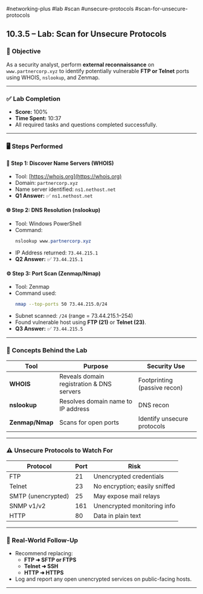 #networking-plus #lab #scan #unsecure-protocols #scan-for-unsecure-protocols

## 10.3.5 – Lab: Scan for Unsecure Protocols

### 🧠 Objective

As a security analyst, perform **external reconnaissance** on `www.partnercorp.xyz` to identify potentially vulnerable **FTP or Telnet** ports using WHOIS, `nslookup`, and Zenmap.

---

### ✅ Lab Completion

- **Score:** 100%
- **Time Spent:** 10:37
- All required tasks and questions completed successfully.

---

### 🖥️ Steps Performed

#### 🔎 Step 1: Discover Name Servers (WHOIS)
- Tool: [https://whois.org](https://whois.org)
- Domain: `partnercorp.xyz`
- Name server identified: `ns1.nethost.net`
- **Q1 Answer:** ✅ `ns1.nethost.net`

#### 🌐 Step 2: DNS Resolution (nslookup)
- Tool: Windows PowerShell
- Command:
  ```powershell
  nslookup www.partnercorp.xyz
  ```
- IP Address returned: `73.44.215.1`
- **Q2 Answer:** ✅ `73.44.215.1`

#### ⚙️ Step 3: Port Scan (Zenmap/Nmap)
- Tool: Zenmap
- Command used:
  ```bash
  nmap --top-ports 50 73.44.215.0/24
  ```
- Subnet scanned: `/24` (range = 73.44.215.1–254)
- Found vulnerable host using **FTP (21)** or **Telnet (23)**.
- **Q3 Answer:** ✅ `73.44.215.5`

---

### 🧠 Concepts Behind the Lab

| Tool | Purpose | Security Use |
|------|---------|--------------|
| **WHOIS** | Reveals domain registration & DNS servers | Footprinting (passive recon) |
| **nslookup** | Resolves domain name to IP address | DNS recon |
| **Zenmap/Nmap** | Scans for open ports | Identify unsecure protocols |

---

### ⚠️ Unsecure Protocols to Watch For

| Protocol | Port | Risk |
|----------|------|------|
| FTP | 21 | Unencrypted credentials |
| Telnet | 23 | No encryption; easily sniffed |
| SMTP (unencrypted) | 25 | May expose mail relays |
| SNMP v1/v2 | 161 | Unencrypted monitoring info |
| HTTP | 80 | Data in plain text |

---

### 🔐 Real-World Follow-Up

- Recommend replacing:
  - **FTP ➜ SFTP or FTPS**
  - **Telnet ➜ SSH**
  - **HTTP ➜ HTTPS**
- Log and report any open unencrypted services on public-facing hosts.

---

